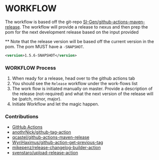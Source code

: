 # WORKFLOW
The workflow is based off the git-repo [SI-Gen/github-actions-maven-release](https://github.com/SI-Gen/github-actions-maven-release).
The workflow will provide a release to nexus and then prep the pom for the next development release based on the input provided

** Note that the release version will be based off the current version in the pom. The pom MUST have a `-SNAPSHOT`.
```xml
<version>1.5.6-SNAPSHOT</version>
```

### WORKFLOW Process
1. When ready for a release, head over to the github actions tab 
2. You should see the `Release`  workflow under the work-flows list
3. The work flow is initiated manually on master. Provide a description of the release (not-required) 
and what the next version of the release will be (patch, minor, major).
4. Initiate Workflow and let the magic happen.


### Contributions
* [GitHub Actions](https://github.com/features/actions)
* [anothrNick/github-tag-action](https://github.com/anothrNick/github-tag-action)
* [qcastel/github-actions-maven-release](https://github.com/qcastel/github-actions-maven-release)
* [WyriHaximus/github-action-get-previous-tag](https://github.com/WyriHaximus/github-action-get-previous-tag)
* [mikepenz/release-changelog-builder-action](https://github.com/mikepenz/release-changelog-builder-action)
* [svenstaro/upload-release-action](https://github.com/svenstaro/upload-release-action)